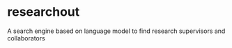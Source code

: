 # researchout
A search engine based on language model to find research supervisors and collaborators
